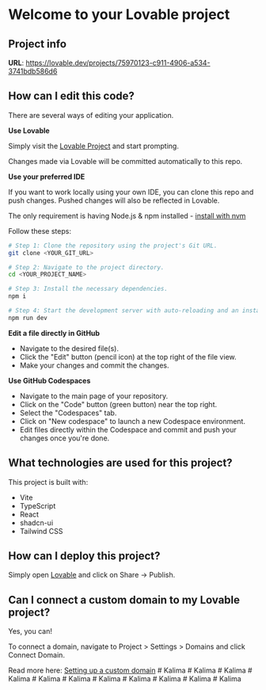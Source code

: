 # Welcome to your Lovable project

## Project info

**URL**: https://lovable.dev/projects/75970123-c911-4906-a534-3741bdb586d6

## How can I edit this code?

There are several ways of editing your application.

**Use Lovable**

Simply visit the [Lovable Project](https://lovable.dev/projects/75970123-c911-4906-a534-3741bdb586d6) and start prompting.

Changes made via Lovable will be committed automatically to this repo.

**Use your preferred IDE**

If you want to work locally using your own IDE, you can clone this repo and push changes. Pushed changes will also be reflected in Lovable.

The only requirement is having Node.js & npm installed - [install with nvm](https://github.com/nvm-sh/nvm#installing-and-updating)

Follow these steps:

```sh
# Step 1: Clone the repository using the project's Git URL.
git clone <YOUR_GIT_URL>

# Step 2: Navigate to the project directory.
cd <YOUR_PROJECT_NAME>

# Step 3: Install the necessary dependencies.
npm i

# Step 4: Start the development server with auto-reloading and an instant preview.
npm run dev
```

**Edit a file directly in GitHub**

- Navigate to the desired file(s).
- Click the "Edit" button (pencil icon) at the top right of the file view.
- Make your changes and commit the changes.

**Use GitHub Codespaces**

- Navigate to the main page of your repository.
- Click on the "Code" button (green button) near the top right.
- Select the "Codespaces" tab.
- Click on "New codespace" to launch a new Codespace environment.
- Edit files directly within the Codespace and commit and push your changes once you're done.

## What technologies are used for this project?

This project is built with:

- Vite
- TypeScript
- React
- shadcn-ui
- Tailwind CSS

## How can I deploy this project?

Simply open [Lovable](https://lovable.dev/projects/75970123-c911-4906-a534-3741bdb586d6) and click on Share -> Publish.

## Can I connect a custom domain to my Lovable project?

Yes, you can!

To connect a domain, navigate to Project > Settings > Domains and click Connect Domain.

Read more here: [Setting up a custom domain](https://docs.lovable.dev/tips-tricks/custom-domain#step-by-step-guide)
#   K a l i m a  
 #   K a l i m a  
 #   K a l i m a  
 #   K a l i m a  
 #   K a l i m a  
 #   K a l i m a  
 #   K a l i m a  
 #   K a l i m a  
 #   K a l i m a  
 #   K a l i m a  
 #   K a l i m a  
 